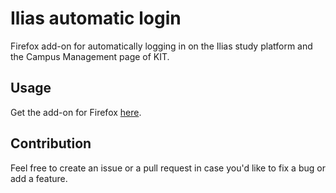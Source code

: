 # Ilias automatic login
Firefox add-on for automatically logging in on the Ilias study platform and the Campus Management page of KIT.

## Usage
Get the add-on for Firefox [here](https://raw.githubusercontent.com/karlsruhedreams/ilias_automatic_login/main/update/web-ext-artifacts/ilias_automatic_login-3.1.xpi).

## Contribution
Feel free to create an issue or a pull request in case you'd like to fix a bug or add a feature.
